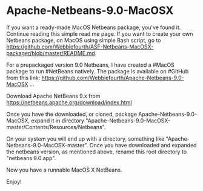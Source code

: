 # Apache-Netbeans-9.0-MacOSX

If you want a ready-made MacOS Netbeans package, you've found it. Continue reading this simple read me page. If you want to create your own Netbeans package, on MacOS using simple Bash script, go to https://github.com/Webbiefourth/ASF-Netbeans-MacOSX-packager/blob/master/README.md.

For a prepackaged version 9.0 Netbeans, I have created a #MacOS package to run #NetBeans natively. The package is available on #GitHub from this link:
https://github.com/Webbiefourth/Apache-Netbeans-9.0-MacOSX …

Download Apache NetBeans 9.x from https://netbeans.apache.org/download/index.html

Once you have the downloaded, or cloned, package Apache-Netbeans-9.0-MacOSX, expand it in directory "Apache-Netbeans-9.0-MacOSX-master/Contents/Resources/Netbeans".

On your system you will end up with a directory, something like "Apache-Netbeans-9.0-MacOSX-master". Once you have downloaded and expanded the netbeans version, as mentioned above, rename this root directory to "netbeans 9.0.app". 

Now you have a runnable MacOS X NetBeans.

Enjoy!
